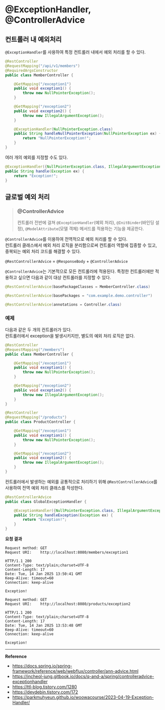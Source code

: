 # @ExceptionHandler, @ControllerAdvice

## 컨트롤러 내 예외처리
`@ExceptionHandler`를 사용하여 특정 컨트롤러 내에서 예외 처리를 할 수 있다.

```java
@RestController
@RequestMapping("/api/v1/members")
@RequiredArgsConstructor
public class MemberController {

    @GetMapping("/exception1")
    public void exception1() {
        throw new NullPointerException();
    }

    @GetMapping("/exception2")
    public void exception2() {
        throw new IllegalArgumentException();
    }

    @ExceptionHandler(NullPointerException.class)
    public String handleNullPointerException(NullPointerException ex) {
        return "NullPointerException!";
    }
}
```

여러 개의 예외를 지정할 수도 있다.
```java
@ExceptionHandler({NullPointerException.class, IllegalArgumentException.class})
public String handle(Exception ex) {
    return "Exception!";
}
```

## 글로벌 예외 처리
> ### @ControllerAdvice
> 컨트롤러 전반에 걸쳐 `@ExceptionHandler`(예외 처리), `@InitBinder`(바인딩 설정), `@ModelAttribute`(모델 객체) 메서드를 적용하는 기능을 제공한다.

`@ControllerAdvice`를 이용하여 전역적으로 예외 처리를 할 수 있다.<br>
컨트롤러 클래스에서 예외 처리 로직을 분리함으로써 컨트롤러 역할에 집중할 수 있고, 중복되는 예외 처리 코드를 해결할 수 있다.

`@RestControllerAdvice` = `@ResponseBody` + `@ControllerAdvice`

`@ControllerAdvice`는 기본적으로 모든 컨트롤러에 적용된다.
특정한 컨트롤러에만 적용하고 싶으면 다음과 같이 대상 컨트롤러를 지정할 수 있다.
```java
@RestControllerAdvice(basePackageClasses = MemberController.class)

@RestControllerAdvice(basePackages = "com.example.demo.controller")

@RestControllerAdvice(annotations = Controller.class)
```

### 예제
다음과 같은 두 개의 컨트롤러가 있다.<br>
컨트롤러에서 exception을 발생시키지만, 별도의 예외 처리 로직은 없다.
```java
@RestController
@RequestMapping("/members")
public class MemberController {

    @GetMapping("/exception1")
    public void exception1() {
        throw new NullPointerException();
    }

    @GetMapping("/exception2")
    public void exception2() {
        throw new IllegalArgumentException();
    }
}

@RestController
@RequestMapping("/products")
public class ProductController {

    @GetMapping("/exception1")
    public void exception1() {
        throw new NullPointerException();
    }

    @GetMapping("/exception2")
    public void exception2() {
        throw new IllegalArgumentException();
    }
}
```

컨트롤러에서 발생하는 예외를 공통적으로 처리하기 위해 `@RestControllerAdvice`를 사용하여 전역 예외 처리 클래스를 작성한다.
```java
@RestControllerAdvice
public class GlobalExceptionHandler {

    @ExceptionHandler({NullPointerException.class, IllegalArgumentException.class})
    public String handleException(Exception ex) {
        return "Exception!";
    }
}
```

**요청 결과**<br>
```log
Request method:	GET
Request URI:	http://localhost:8080/members/exception1

HTTP/1.1 200 
Content-Type: text/plain;charset=UTF-8
Content-Length: 17
Date: Tue, 14 Jan 2025 13:50:41 GMT
Keep-Alive: timeout=60
Connection: keep-alive

Exception!
```

```log
Request method:	GET
Request URI:	http://localhost:8080/products/exception2

HTTP/1.1 200 
Content-Type: text/plain;charset=UTF-8
Content-Length: 17
Date: Tue, 14 Jan 2025 13:53:48 GMT
Keep-Alive: timeout=60
Connection: keep-alive

Exception!
```

---
**Reference**<br>
- https://docs.spring.io/spring-framework/reference/web/webflux/controller/ann-advice.html
- https://incheol-jung.gitbook.io/docs/q-and-a/spring/controlleradvice-exceptionhandler
- https://ttl-blog.tistory.com/1280
- https://devdebin.tistory.com/172
- https://parkmuhyeun.github.io/woowacourse/2023-04-19-Exception-Handler/
